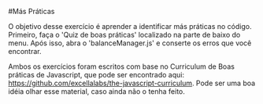 #Más Práticas

O objetivo desse exercício é aprender a identificar más práticas no código. Primeiro, faça o 'Quiz de boas práticas' localizado
na parte de baixo do menu. Após isso, abra o 'balanceManager.js' e conserte os erros que você encontrar.

Ambos os exercícios foram escritos com base no Curriculum de Boas práticas de Javascript, que pode ser encontrado aqui: 
https://github.com/excellalabs/the-javascript-curriculum. Pode ser uma boa idéia olhar esse material, caso ainda não o tenha feito.
